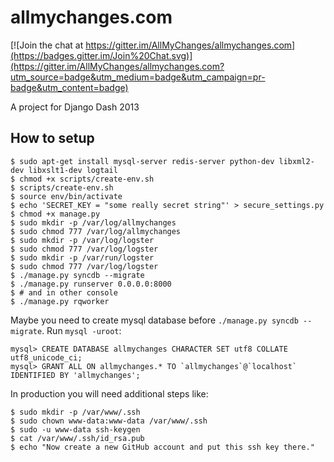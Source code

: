 allmychanges.com
================

[![Join the chat at https://gitter.im/AllMyChanges/allmychanges.com](https://badges.gitter.im/Join%20Chat.svg)](https://gitter.im/AllMyChanges/allmychanges.com?utm_source=badge&utm_medium=badge&utm_campaign=pr-badge&utm_content=badge)

A project for Django Dash 2013

How to setup
------------

    $ sudo apt-get install mysql-server redis-server python-dev libxml2-dev libxslt1-dev logtail
    $ chmod +x scripts/create-env.sh
    $ scripts/create-env.sh
    $ source env/bin/activate
    $ echo 'SECRET_KEY = "some really secret string"' > secure_settings.py
    $ chmod +x manage.py
    $ sudo mkdir -p /var/log/allmychanges
    $ sudo chmod 777 /var/log/allmychanges
    $ sudo mkdir -p /var/log/logster
    $ sudo chmod 777 /var/log/logster
    $ sudo mkdir -p /var/run/logster
    $ sudo chmod 777 /var/log/logster
    $ ./manage.py syncdb --migrate
    $ ./manage.py runserver 0.0.0.0:8000
    $ # and in other console
    $ ./manage.py rqworker

Maybe you need to create mysql database before `./manage.py syncdb --migrate`. Run `mysql -uroot`:

    mysql> CREATE DATABASE allmychanges CHARACTER SET utf8 COLLATE utf8_unicode_ci;
    mysql> GRANT ALL ON allmychanges.* TO `allmychanges`@`localhost` IDENTIFIED BY 'allmychanges';

In production you will need additional steps like:

    $ sudo mkdir -p /var/www/.ssh
    $ sudo chown www-data:www-data /var/www/.ssh
    $ sudo -u www-data ssh-keygen
    $ cat /var/www/.ssh/id_rsa.pub
    $ echo "Now create a new GitHub account and put this ssh key there."
